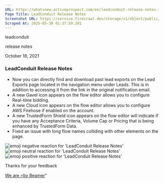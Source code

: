 ```yaml
---
URL: https://whatsnew.activeprospect.com/en/leadconduit-release-notes-13t3tFyby7
Page Title: LeadConduit Release Notes
Screenshot URL: https://service.firecrawl.dev/storage/v1/object/public/media/screenshot-598f4e6d-2268-48d4-8d16-0fa067ded0c4.png
Scraped At: 2025-05-30 01:37:59.201
---
```

leadconduit





release notes



October 18, 2021

### LeadConduit Release Notes

- Now you can directly find and download past lead exports on the Lead Exports page located in the navigation menu under Leads. This is in addition to accessing it from the link in the original notification email.
- A new Gavel icon appears on the flow editor allows you to configure Real-time bidding.
- A new Cloud icon appears on the flow editor allows you to configure AWS Firehose if enabled on the account.
- A new TrustedForm Shield icon appears on the flow editor will indicate if you have any Acceptance Criteria, Volume Cap or Pricing that is being enhanced by TrustedForm Data.
- Fixed an issue with long flow names colliding with other elements on the page.

![emoji negative reaction for 'LeadConduit Release Notes'](https://app.getbeamer.com/images/emojiNeg.svg)![emoji neutral reaction for 'LeadConduit Release Notes'](https://app.getbeamer.com/images/emojiNeut.svg)![emoji positive reaction for 'LeadConduit Release Notes'](https://app.getbeamer.com/images/emojiPos.svg)

Thanks for your feedback

[We are ⚡by Beamer](https://www.getbeamer.com/?ref=watermark_MErKJCnu12412_public&company=ActiveProspect&watermarkRef=powered&utm_term=MErKJCnu12412&utm_content=ActiveProspect&utm_source=standalone&utm_medium=footer&utm_campaign=powered)"

